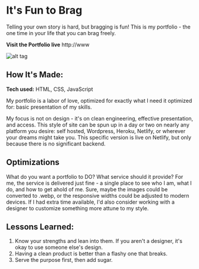 # It's Fun to Brag
Telling your own story is hard, but bragging is fun! This is my portfolio - the one time in your life that you can brag freely.

**Visit the Portfolio live** http://www

![alt tag](http://placecorgi.com/1200/650)

## How It's Made:

**Tech used:** HTML, CSS, JavaScript

My portfolio is a labor of love, optimized for exactly what I need it optimized for: basic presentation of my skills.

My focus is not on design - it's on clean engineering, effective presentation, and access. This style of site can be spun up in a day or two on nearly any platform you desire: self hosted, Wordpress, Heroku, Netlify, or wherever your dreams might take you. This specific version is live on Netlify, but only because there is no significant backend.

## Optimizations

What do you want a portfolio to DO? What service should it provide? For me, the service is delivered just fine - a single place to see who I am, what I do, and how to get ahold of me. Sure, maybe the images could be converted to .webp, or the responsive widths could be adjusted to modern devices. If I had extra time available, I'd also consider working with a designer to customize something more attune to my style.

## Lessons Learned:

1) Know your strengths and lean into them. If you aren't a designer, it's okay to use someone else's design.
1) Having a clean product is better than a flashy one that breaks.
1) Serve the purpose first, then add sugar.
